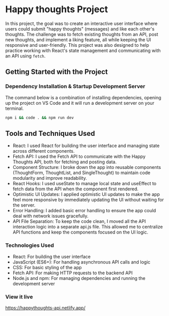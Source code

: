 # Happy thoughts Project

In this project, the goal was to create an interactive user interface where users could submit "happy thoughts" (messages) and like each other's thoughts. The challenge was to fetch existing thoughts from an API, post new thoughts, and implement a liking feature, all while keeping the UI responsive and user-friendly. This project was also designed to help practice working with React's state management and communicating with an API using `fetch`.

## Getting Started with the Project

### Dependency Installation & Startup Development Server

The command below is a combination of installing dependencies, opening up the project on VS Code and it will run a development server on your terminal.

```bash
npm i && code . && npm run dev
```

## Tools and Techniques Used

- React: I used React for building the user interface and managing state across different components.
- Fetch API: I used the Fetch API to communicate with the Happy Thoughts API, both for fetching and posting data.
- Component Structure: I broke down the app into reusable components (ThoughtForm, ThoughtList, and SingleThought) to maintain code modularity and improve readability.
- React Hooks: I used useState to manage local state and useEffect to fetch data from the API when the component first rendered.
- Optimistic UI Updates: I applied optimistic UI updates to make the app feel more responsive by immediately updating the UI without waiting for the server.
- Error Handling: I added basic error handling to ensure the app could deal with network issues gracefully.
- API File Separation: To keep the code clean, I moved all the API interaction logic into a separate api.js file. This allowed me to centralize API functions and keep the components focused on the UI logic.

### Technologies Used

- React: For building the user interface
- JavaScript (ES6+): For handling asynchronous API calls and logic
- CSS: For basic styling of the app
- Fetch API: For making HTTP requests to the backend API
- Node.js and npm: For managing dependencies and running the development server

### View it live

https://happythoughts-api.netlify.app/
